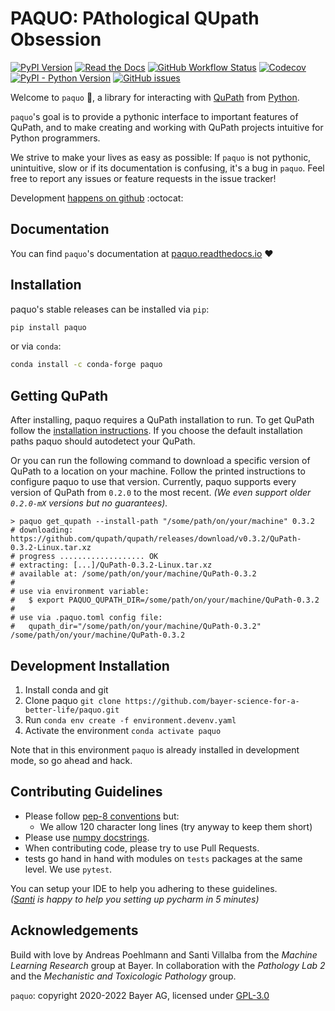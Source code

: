 # PAQUO: PAthological QUpath Obsession

[![PyPI Version](https://img.shields.io/pypi/v/paquo)](https://pypi.org/project/paquo/)
[![Read the Docs](https://img.shields.io/readthedocs/paquo)](https://paquo.readthedocs.io)
[![GitHub Workflow Status](https://img.shields.io/github/workflow/status/bayer-science-for-a-better-life/paquo/paquo%20ci?label=tests)](https://github.com/bayer-science-for-a-better-life/paquo/actions)
[![Codecov](https://img.shields.io/codecov/c/github/bayer-science-for-a-better-life/paquo)](https://codecov.io/gh/bayer-science-for-a-better-life/paquo)
[![PyPI - Python Version](https://img.shields.io/pypi/pyversions/paquo)](https://github.com/bayer-science-for-a-better-life/paquo)
[![GitHub issues](https://img.shields.io/github/issues/bayer-science-for-a-better-life/paquo)](https://github.com/bayer-science-for-a-better-life/paquo/issues)

Welcome to `paquo` :wave:, a library for interacting with [QuPath](https://qupath.github.io/)
from [Python](https://www.python.org/).

`paquo`'s goal is to provide a pythonic interface to important features of
QuPath, and to make creating and working with QuPath projects intuitive for
Python programmers.

We strive to make your lives as easy as possible: If `paquo` is not pythonic,
unintuitive, slow or if its documentation is confusing, it's a bug in
`paquo`. Feel free to report any issues or feature requests in the issue
tracker!

Development
[happens on github](https://github.com/bayer-science-for-a-better-life/paquo)
:octocat:

## Documentation

You can find `paquo`'s documentation at
[paquo.readthedocs.io](https://paquo.readthedocs.io) :heart:

## Installation

paquo's stable releases can be installed via `pip`:
```bash
pip install paquo
```

or via `conda`:
```bash
conda install -c conda-forge paquo
```


## Getting QuPath

After installing, paquo requires a QuPath installation to run. To get QuPath follow the
[installation instructions](https://qupath.readthedocs.io/en/stable/docs/intro/installation.html).
If you choose the default installation paths paquo should autodetect your QuPath.

Or you can run the following command to download a specific version of QuPath
to a location on your machine. Follow the printed instructions to configure
paquo to use that version. Currently, paquo supports every version of QuPath from
`0.2.0` to the most recent. _(We even support older `0.2.0-mX` versions but no guarantees)._

```shell
> paquo get_qupath --install-path "/some/path/on/your/machine" 0.3.2
# downloading: https://github.com/qupath/qupath/releases/download/v0.3.2/QuPath-0.3.2-Linux.tar.xz
# progress ................... OK
# extracting: [...]/QuPath-0.3.2-Linux.tar.xz
# available at: /some/path/on/your/machine/QuPath-0.3.2
#
# use via environment variable:
#   $ export PAQUO_QUPATH_DIR=/some/path/on/your/machine/QuPath-0.3.2
#
# use via .paquo.toml config file:
#   qupath_dir="/some/path/on/your/machine/QuPath-0.3.2"
/some/path/on/your/machine/QuPath-0.3.2
```


## Development Installation

1. Install conda and git
2. Clone paquo `git clone https://github.com/bayer-science-for-a-better-life/paquo.git`
3. Run `conda env create -f environment.devenv.yaml`
4. Activate the environment `conda activate paquo`

Note that in this environment `paquo` is already installed in development mode,
so go ahead and hack.


## Contributing Guidelines

- Please follow [pep-8 conventions](https://www.python.org/dev/peps/pep-0008/) but:
  - We allow 120 character long lines (try anyway to keep them short)
- Please use [numpy docstrings](https://numpydoc.readthedocs.io/en/latest/format.html#docstring-standard).
- When contributing code, please try to use Pull Requests.
- tests go hand in hand with modules on ```tests``` packages at the same level. We use ```pytest```.

You can setup your IDE to help you adhering to these guidelines.
<br>
_([Santi](https://github.com/sdvillal) is happy to help you setting up pycharm in 5 minutes)_


## Acknowledgements

Build with love by Andreas Poehlmann and Santi Villalba from the _Machine
Learning Research_ group at Bayer. In collaboration with the _Pathology Lab 2_
and the _Mechanistic and Toxicologic Pathology_ group.

`paquo`: copyright 2020-2022 Bayer AG, licensed under [GPL-3.0](https://github.com/bayer-science-for-a-better-life/paquo/blob/master/LICENSE)
